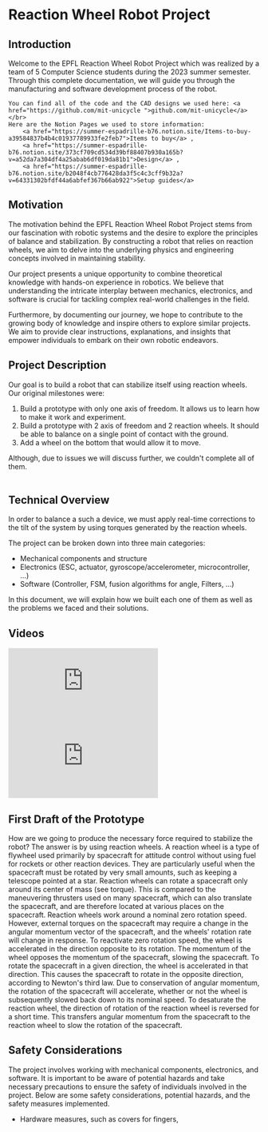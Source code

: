 # Reaction Wheel Robot Project

## Introduction
<section class="introduction">
    Welcome to the EPFL Reaction Wheel Robot Project which was realized by a team of 5 Computer Science students during the 2023 summer semester. 
    Through this complete documentation, we will guide you through the manufacturing and software development process of the robot.

    You can find all of the code and the CAD designs we used here: <a href="https://github.com/mit-unicycle ">github.com/mit-unicycle</a> </br>
    Here are the Notion Pages we used to store information: 
        <a href="https://summer-espadrille-b76.notion.site/Items-to-buy-a39584837b4b4c01937789933fe2feb7">Items to buy</a> ,
        <a href="https://summer-espadrille-b76.notion.site/373cf709cd534d39bf88407b930a165b?v=a52da7a304df4a25abab6df019da81b1">Design</a> , 
        <a href="https://summer-espadrille-b76.notion.site/b2048f4cb776428da3f5c4c3cff9b32a?v=64331302bfdf44a6abfef367b66ab922">Setup guides</a>
</section>

## Motivation
The motivation behind the EPFL Reaction Wheel Robot Project stems from our fascination with robotic systems and the desire to explore the principles of balance and stabilization. 
By constructing a robot that relies on reaction wheels, we aim to delve into the underlying physics and engineering concepts involved in maintaining stability.

Our project presents a unique opportunity to combine theoretical knowledge with hands-on experience in robotics. 
We believe that understanding the intricate interplay between mechanics, electronics, and software is crucial 
for tackling complex real-world challenges in the field.

Furthermore, by documenting our journey, we hope to contribute to the growing body of knowledge and inspire others to explore similar projects.
We aim to provide clear instructions, explanations, and insights that empower individuals to embark on their own robotic endeavors.

## Project Description
Our goal is to build a robot that can stabilize itself using reaction wheels. 
Our original milestones were:
<ol>
    <li>Build a prototype with only one axis of freedom. It allows us to learn how to make it work and experiment.</li>
    <li>Build a prototype with 2 axis of freedom and 2 reaction wheels. It should be able to balance on a single point of contact with the ground.</li>
    <li>Add a wheel on the bottom that would allow it to move.</li>
</ol>
Although, due to issues we will discuss further, we couldn't complete all of them.
<br><br>
<section class="images">
    <div class="image_container" style="background-image: url('mit-unicycle/images/Home_page/oneaxis_centered.png');"></div>
    <div class="image_container" style="background-image: url('mit-unicycle/images/Home_page/twoaxis_centered.jpg');"></div>
</section>

## Technical Overview
In order to balance a such a device, we must apply real-time corrections to the tilt of the system by using torques generated by the reaction wheels. 

The project can be broken down into three main categories: 
<ul>
    <li>Mechanical components and structure</li>
    <li>Electronics (ESC, actuator, gyroscope/accelerometer, microcontroller, ...) </li>
    <li>Software (Controller, FSM, fusion algorithms for angle, Filters, ...)</li>
</ul>

In this document, we will explain how we built each one of them as well as the problems we faced and their solutions.


## Videos
<section class="videos">
    <iframe src="https://www.youtube.com/embed/pNNj_DhVxd4?rel=0" title="YouTube video player" frameborder="0" allow="accelerometer; autoplay; clipboard-write; encrypted-media; gyroscope; picture-in-picture; web-share" allowfullscreen></iframe>
    <iframe src="https://www.youtube.com/embed/wxip89MBbew?rel=0" title="Self-balancing Robot on Two Axes" frameborder="0" allow="accelerometer; autoplay; clipboard-write; encrypted-media; gyroscope; picture-in-picture; web-share" allowfullscreen></iframe>
</section>


## First Draft of the Prototype

How are we going to produce the necessary force required to stabilize the robot? The answer is by using reaction wheels. A reaction wheel is a type of flywheel used primarily by spacecraft for attitude control without using fuel for rockets or other reaction devices. They are particularly useful when the spacecraft must be rotated by very small amounts, such as keeping a telescope pointed at a star. Reaction wheels can rotate a spacecraft only around its center of mass (see torque). This is compared to the maneuvering thrusters used on many spacecraft, which can also translate the spacecraft, and are therefore located at various places on the spacecraft. Reaction wheels work around a nominal zero rotation speed. However, external torques on the spacecraft may require a change in the angular momentum vector of the spacecraft, and the wheels' rotation rate will change in response. To reactivate zero rotation speed, the wheel is accelerated in the direction opposite to its rotation. The momentum of the wheel opposes the momentum of the spacecraft, slowing the spacecraft. To rotate the spacecraft in a given direction, the wheel is accelerated in that direction. This causes the spacecraft to rotate in the opposite direction, according to Newton's third law. Due to conservation of angular momentum, the rotation of the spacecraft will accelerate, whether or not the wheel is subsequently slowed back down to its nominal speed. To desaturate the reaction wheel, the direction of rotation of the reaction wheel is reversed for a short time. This transfers angular momentum from the spacecraft to the reaction wheel to slow the rotation of the spacecraft.
## Safety Considerations
The project involves working with mechanical components, electronics, and software. 
It is important to be aware of potential hazards and take necessary precautions to ensure the safety of individuals involved in the project. 
Below are some safety considerations, potential hazards, and the safety measures implemented.
<ul>
    <li>Hardware measures, such as covers for fingers, </li>
</ul>
